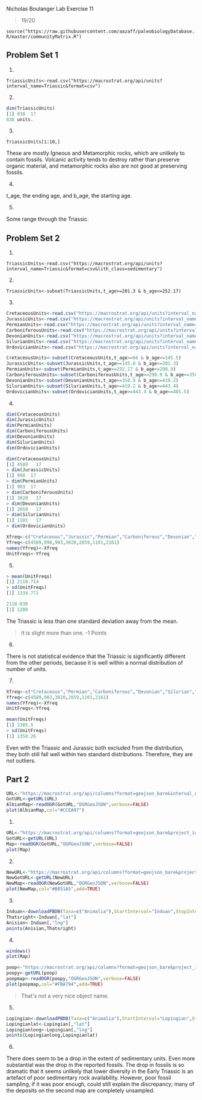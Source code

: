 Nicholas Boulanger
Lab Exercise 11

> 19/20

`source("https://raw.githubusercontent.com/aazaff/paleobiologyDatabase.R/master/communityMatrix.R")`

## Problem Set 1

1)
`TriassicUnits<-read.csv("https://macrostrat.org/api/units?interval_name=Triassic&format=csv")`

2)
````R
dim(TriassicUnits)
[1] 838  17
838 units.
````

3)
`TriassicUnits[1:10,]`

These are mostly Igneous and Metamorphic rocks, which are unlikely to contain fossils. Volcanic activity tends
to destroy rather than preserve organic material, and metamorphic rocks also are not good at preserving fossils.

4)
t_age, the ending age, and b_age, the starting age.

5)
Some range through the Triassic.

## Problem Set 2

1) 
`TriassicUnits<-read.csv("https://macrostrat.org/api/units?interval_name=Triassic&format=csv&lith_class=sedimentary")`

2) 
`TriassicUnits<-subset(TriassicUnits,t_age>=201.3 & b_age<=252.17)`

3)
````R
CretaceousUnits<-read.csv("https://macrostrat.org/api/units?interval_name=Cretaceous&format=csv&lith_class=sedimentary")
JurassicUnits<-read.csv("https://macrostrat.org/api/units?interval_name=Jurassic&format=csv&lith_class=sedimentary")
PermianUnits<-read.csv("https://macrostrat.org/api/units?interval_name=Permian&format=csv&lith_class=sedimentary")
CarboniferousUnits<-read.csv("https://macrostrat.org/api/units?interval_name=Carboniferous&format=csv&lith_class=sedimentary")
DevonianUnits<-read.csv("https://macrostrat.org/api/units?interval_name=Devonian&format=csv&lith_class=sedimentary")
SilurianUnits<-read.csv("https://macrostrat.org/api/units?interval_name=Silurian&format=csv&lith_class=sedimentary")
OrdovicianUnits<-read.csv("https://macrostrat.org/api/units?interval_name=Ordovician&format=csv&lith_class=sedimentary")

CretaceousUnits<-subset(CretaceousUnits,t_age>=66 & b_age<=145.5)
JurassicUnits<-subset(JurassicUnits,t_age>=145.0 & b_age<=201.3)
PermianUnits<-subset(PermianUnits,t_age>=252.17 & b_age<=298.9)
CarboniferousUnits<-subset(CarboniferousUnits,t_age>=298.9 & b_age<=358.9)
DevonianUnits<-subset(DevonianUnits,t_age>=358.9 & b_age<=419.2)
SilurianUnits<-subset(SilurianUnits,t_age>=419.2 & b_age<=443.4)
OrdovicianUnits<-subset(OrdovicianUnits,t_age>=443.4 & b_age<=485.5)
````

4)
````R
dim(CretaceousUnits)
dim(JurassicUnits)
dim(PermianUnits)
dim(CarboniferousUnits)
dim(DevonianUnits)
dim(SilurianUnits)
dim(OrdovicianUnits)

dim(CretaceousUnits)
[1] 4589   17
> dim(JurassicUnits)
[1] 998  17
> dim(PermianUnits)
[1] 903  17
> dim(CarboniferousUnits)
[1] 3020   17
> dim(DevonianUnits)
[1] 2059   17
> dim(SilurianUnits)
[1] 1101   17
> dim(OrdovicianUnits)

Xfreq<-c("Cretaceous","Jurassic","Permian","Carboniferous","Devonian","Silurian","Ordovician")
Yfreq<-c(4589,998,903,3020,2059,1101,2161)
names(Yfreq)<-Xfreq
UnitFreqs<-Yfreq
````

5)
````R
> mean(UnitFreqs)
[1] 2118.714
> sd(UnitFreqs)
[1] 1334.771

2118-838
[1] 1280
````

The Triassic is less than one  standard deviation away from the mean.

> It is slight more than one. -1 Points

6)
There is not statistical evidence that the Triassic is significantly different from the other periods, because
it is well within a normal distribution of number of units.

7)
````R
Xfreq<-c("Cretaceous","Permian","Carboniferous","Devonian","Silurian","Ordovician")
Yfreq<-c(4589,903,3020,2059,1101,2161)
names(Yfreq)<-Xfreq
UnitFreqs<-Yfreq

mean(UnitFreqs)
[1] 2305.5
> sd(UnitFreqs)
[1] 1358.26
````

Even with the Triassic and Jurassic both excluded from the distribution, they both still fall well within two
standard distributions. Therefore, they are not outliers.

## Part 2
````R
URL<-"https://macrostrat.org/api/columns?format=geojson_bare&interval_name=Albian&project_id=1"
GotURL<-getURL(URL)
AlbianMap<-readOGR(GotURL,"OGRGeoJSON",verbose=FALSE)
plot(AlbianMap,col="#CCEA97")
````

1)

````R
URL<-"https://macrostrat.org/api/columns?format=geojson_bare&project_id=1"
GotURL<-getURL(URL)
Map<-readOGR(GotURL,"OGRGeoJSON",verbose=FALSE)
plot(Map)
````

2)
````R
NewURL<-"https://macrostrat.org/api/columns?format=geojson_bare&project_id=1&age_top=242&age_bottom=252.2"
NewGotURL<-getURL(NewURL)
NewMap<-readOGR(NewGotURL,"OGRGeoJSON",verbose=FALSE)
plot(NewMap,col="#B051A5",add=TRUE)
````

3)
````R
Induan<-downloadPBDB(Taxa=c("Animalia"),StartInterval="Induan",StopInterval="Cenozoic")
Thatsright<-Induan[,"lat"]
Anisian<-Induan[,"lng"]
points(Anisian,Thatsright)
````

4)
````R
windows()
plot(Map)

poop<-"https://macrostrat.org/api/columns?format=geojson_bare&project_id=1&interval_name=Lopingian"
poopy<-getURL(poop)
poopmap<-readOGR(poopy,"OGRGeoJSON",verbose=FALSE)
plot(poopmap,col="#FBA794",add=TRUE)
````

> That's not a very nice object name.


5)
````R
Lopingian<-downloadPBDB(Taxa=c("Animalia"),StartInterval="Lopingian",StopInterval="Lopingian")
Lopingianlat<-Lopingian[,"lat"]
Lopingianlong<-Lopingian[,"lng"]
points(Lopingianlong,Lopingianlat)
````

6)
There does seem to be a drop in the extent of sedimentary units. Even more substantial was the drop
in the reported fossils. The drop in fossils is so dramatic that it seems unlikely that lower diversity
in the Early Triassic is an artefact of poor sedimentary rock availability. However, poor fossil sampling,
if it was poor enough, could still explain the discrepancy; many of the deposits on the second map are completely
unsampled. 








